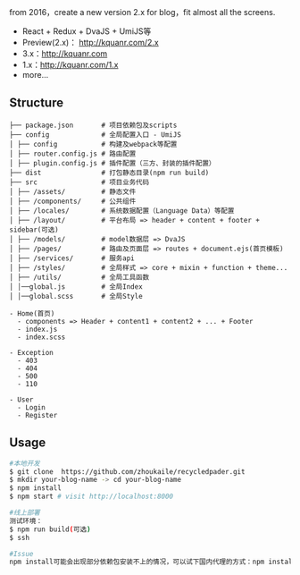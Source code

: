 from 2016，create a new version 2.x for blog，fit almost all the screens.
- React + Redux + DvaJS + UmiJS等
- Preview(2.x)： http://kquanr.com/2.x
- 3.x：http://kquanr.com
- 1.x：http://kquanr.com/1.x
- more...
## Structure
```
├── package.json       # 项目依赖包及scripts
├── config             # 全局配置入口 - UmiJS
│ ├── config           # 构建及webpack等配置
│ ├── router.config.js # 路由配置
│ ├── plugin.config.js # 插件配置（三方、封装的插件配置）
├── dist               # 打包静态目录(npm run build)
├── src                # 项目业务代码
│ ├── /assets/         # 静态文件
│ ├── /components/     # 公共组件
│ ├── /locales/        # 系统数据配置（Language Data）等配置
│ ├── /layout/         # 平台布局 => header + content + footer + sidebar(可选)
│ ├── /models/         # model数据层 => DvaJS
│ ├── /pages/          # 路由及页面层 => routes + document.ejs(首页模板)
│ ├── /services/       # 服务api
│ ├── /styles/         # 全局样式 => core + mixin + function + theme...
│ ├── /utils/          # 全局工具函数
│ │──global.js         # 全局Index
│ │──global.scss       # 全局Style

- Home(首页)
  - components => Header + content1 + content2 + ... + Footer
  - index.js
  - index.scss

- Exception
  - 403
  - 404
  - 500
  - 110

- User
  - Login
  - Register

```

## Usage

```bash
#本地开发
$ git clone  https://github.com/zhoukaile/recycledpader.git
$ mkdir your-blog-name -> cd your-blog-name 
$ npm install
$ npm start # visit http://localhost:8000

#线上部署
测试环境：
$ npm run build(可选)
$ ssh 

#Issue
npm install可能会出现部分依赖包安装不上的情况，可以试下国内代理的方式：npm install --registry=https://registry.npm.taobao.org
